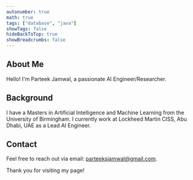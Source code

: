 ```yaml
---
autonumber: true
math: true
tags: ["database", "java"]
showTags: false
hideBackToTop: true
showBreadcrumbs: false
---
```


## About Me
Hello! I'm Parteek Jamwal, a passionate AI Engineer/Researcher.

## Background
I have a Masters in Artificial Intelligence and Machine Learning from the University of Birmingham. I currently work at Lockheed Martin CISS, Abu Dhabi, UAE as a Lead AI Engineer.

<!-- ## Interests

- [Interest 1]
- [Interest 2]
- [Interest 3] -->

## Contact

Feel free to reach out via email: parteeksjamwal@gmail.com.

Thank you for visiting my page!